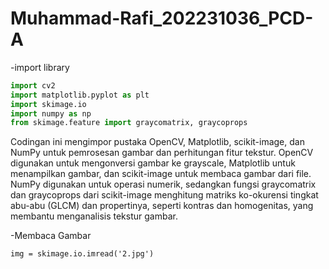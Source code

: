 # Muhammad-Rafi_202231036_PCD-A

-import library
```python
import cv2
import matplotlib.pyplot as plt
import skimage.io
import numpy as np
from skimage.feature import graycomatrix, graycoprops
```
Codingan ini mengimpor pustaka OpenCV, Matplotlib, scikit-image, dan NumPy untuk pemrosesan gambar dan perhitungan fitur tekstur. OpenCV digunakan untuk mengonversi gambar ke grayscale, Matplotlib untuk menampilkan gambar, dan scikit-image untuk membaca gambar dari file. NumPy digunakan untuk operasi numerik, sedangkan fungsi graycomatrix dan graycoprops dari scikit-image menghitung matriks ko-okurensi tingkat abu-abu (GLCM) dan propertinya, seperti kontras dan homogenitas, yang membantu menganalisis tekstur gambar.

-Membaca Gambar
```
img = skimage.io.imread('2.jpg')
```
